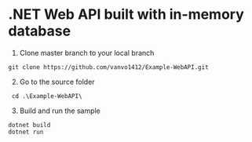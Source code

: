 # .NET Web API built with in-memory database

1. Clone master branch to your local branch
```console
git clone https://github.com/vanvo1412/Example-WebAPI.git
```
2. Go to the source folder
```console
 cd .\Example-WebAPI\
 ```
 3. Build and run the sample
 ```console
 dotnet build
 dotnet run
 ```
